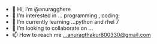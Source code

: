 - 👋 Hi, I’m @anuragghere
- 👀 I’m interested in ... programming , coding
- 🌱 I’m currently learning ...python and rhel 7
- 💞️ I’m looking to collaborate on ...
- 📫 How to reach me ...anuragthakur800330@gmail.com

<!---
anuragghere/anuragghere is a ✨ special ✨ repository because its `README.md` (this file) appears on your GitHub profile.
You can click the Preview link to take a look at your changes.
--->
